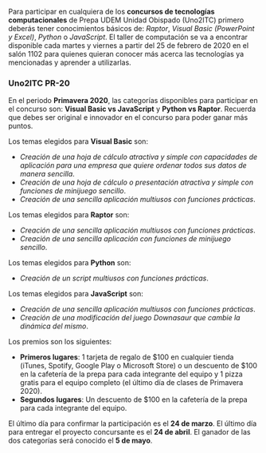 Para participar en cualquiera de los **concursos de tecnologías computacionales** de Prepa UDEM Unidad Obispado (Uno2ITC) primero deberás tener conocimientos básicos de: _Raptor_, _Visual Basic (PowerPoint y Excel)_, _Python_ o _JavaScript_. El taller de computación se va a encontrar disponible cada martes y viernes a partir del 25 de febrero de 2020 en el salón 1102 para quienes quieran conocer más acerca las tecnologías ya mencionadas y aprender a utilizarlas.

### Uno2ITC PR-20
En el periodo **Primavera 2020**, las categorías disponibles para participar en el concurso son: **Visual Basic vs JavaScript** y **Python vs Raptor**. Recuerda que debes ser original e innovador en el concurso para poder ganar más puntos.

Los temas elegidos para **Visual Basic** son: 
- _Creación de una hoja de cálculo atractiva y simple con capacidades de aplicación para una empresa que quiere ordenar todos sus datos de manera sencilla_.
- _Creación de una hoja de cálculo o presentación atractiva y simple con funciones de minijuego sencillo_.
- _Creación de una sencilla aplicación multiusos con funciones prácticas_.

Los temas elegidos para **Raptor** son:
- _Creación de una sencilla aplicación multiusos con funciones prácticas_.
- _Creación de una sencilla aplicación con funciones de minijuego sencillo_.

Los temas elegidos para **Python** son:
- _Creación de un script multiusos con funciones prácticas_.

Los temas elegidos para **JavaScript** son:
- _Creación de una sencilla aplicación multiusos con funciones prácticas_.
- _Creación de una modificación del juego Downasaur que cambie la dinámica del mismo_.

Los premios son los siguientes:
- **Primeros lugares**: 1 tarjeta de regalo de $100 en cualquier tienda (iTunes, Spotify, Google Play o Microsoft Store) o un descuento de $100 en la cafetería de la prepa para cada integrante del equipo y 1 pizza gratis para el equipo completo (el último día de clases de Primavera 2020).
- **Segundos lugares**: Un descuento de $100 en la cafetería de la prepa para cada integrante del equipo.

El último día para confirmar la participación es el **24 de marzo**. El último día para entregar el proyecto concursante es el **24 de abril**. El ganador de las dos categorías será conocido el **5 de mayo**.

